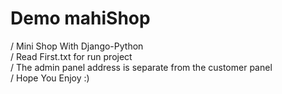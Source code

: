 # Demo mahiShop <br>
/ Mini Shop With Django-Python <br>
/ Read First.txt for run project <br>
/ The admin panel address is separate from the customer panel <br>
/ Hope You Enjoy :)
